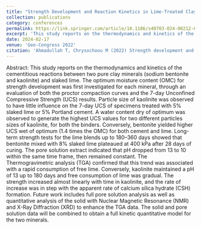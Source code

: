 ```yaml
---
title: "Strength Development and Reaction Kinetics in Lime-Treated Clays"
collection: publications
category: conferences
permalink: https://link.springer.com/article/10.1186/s40703-024-00212-6
excerpt: 'This study reports on the thermodynamics and kinetics of the cementitious reactions between two pure clay minerals (sodium bentonite and kaolinite) and slaked lime. The optimum moisture content (OMC) for strength development was first investigated for each mineral, through an evaluation of both the proctor compaction curves and the 7-day Unconfined Compressive Strength (UCS) results.'
date: 2024-02-17
venue: 'Geo-Congress 2022'
citation: 'Ahmadullah T, Chrysochoou M (2022) Strength development and reaction kinetics in lime-treated clays. Geotechnical Special Publication, 2022-March (GSP 331), 138–147. ASCE'
---
```

Abstract: This study reports on the thermodynamics and kinetics of the cementitious reactions between two pure clay minerals (sodium bentonite and kaolinite) and slaked lime. The optimum moisture content (OMC) for strength development was first investigated for each mineral, through an evaluation of both the proctor compaction curves and the 7-day Unconfined Compressive Strength (UCS) results. Particle size of kaolinite was observed to have little influence on the 7-day UCS of specimens treated with 5% slaked lime or 5% Portland cement. A water content dry of optimum was observed to generate the highest UCS values for two different particles sizes of kaolinite, for both the binders. Conversely, bentonite yielded higher UCS wet of optimum (1.4 times the OMC) for both cement and lime. Long-term strength tests for the lime blends up to 180–360 days showed that bentonite mixed with 8% slaked lime plateaued at 400 kPa after 28 days of curing. The pore solution extract indicated that pH dropped from 13 to 10 within the same time frame, then remained constant. The Thermogravimetric analysis (TGA) confirmed that this trend was associated with a rapid consumption of free lime. Conversely, kaolinite maintained a pH of 13 up to 180 days and free consumption of lime was gradual. The strength increased almost linearly with time in kaolinite, and the rate of increase was in step with the apparent rate of calcium silica hydrate (CSH) formation. Future work includes full pore solution analysis as well as quantitative analysis of the solid with Nuclear Magnetic Resonance (NMR) and X-Ray Diffraction (XRD) to enhance the TGA data. The solid and pore solution data will be combined to obtain a full kinetic quantitative model for the two minerals.
